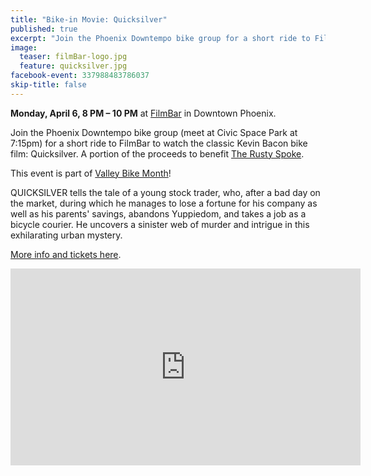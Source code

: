 ```yaml
---
title: "Bike-in Movie: Quicksilver"
published: true
excerpt: "Join the Phoenix Downtempo bike group for a short ride to FilmBar to watch the classic Kevin Bacon bike film: Quicksilve"
image:
  teaser: filmBar-logo.jpg
  feature: quicksilver.jpg
facebook-event: 337988483786037
skip-title: false
---
```


**Monday, April 6, 8 PM – 10 PM** at [FilmBar](https://thefilmbarphx.com/) in Downtown Phoenix.

Join the Phoenix Downtempo bike group (meet at Civic Space Park at 7:15pm) for a short ride to FilmBar to watch the classic Kevin Bacon bike film: Quicksilver. A portion of the proceeds to benefit [The Rusty Spoke](https://www.rustyspoke.org/).

This event is part of [Valley Bike Month](https://www.valleymetro.org/)!

QUICKSILVER tells the tale of a young stock trader, who, after a bad day on the market, during which he manages to lose a fortune for his company as well as his parents' savings, abandons Yuppiedom, and takes a job as a bicycle courier. He uncovers a sinister web of murder and intrigue in this exhilarating urban mystery.

[More info and tickets here](https://www.thefilmbarphx.com/movie/quicksilver-bike-in-movie).

<iframe width="560" height="315" src="https://www.youtube.com/embed/A5thH1DT4Ys" frameborder="0" allow="accelerometer; autoplay; encrypted-media; gyroscope; picture-in-picture" allowfullscreen></iframe>
